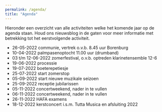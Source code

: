 ```yaml
---
permalink: /agenda/
title: "Agenda"
---
```

Hieronder een overzicht van alle activiteiten welke het komende jaar op de agenda staan. Houd ons nieuwsblog in de gaten voor meer informatie met betrekking tot het eerstvolgende activiteit.

* 26-05-2022 communie, vertrek o.v.b. 8.45 uur Borenburg​
* 10-04-2022 palmpasenoptocht 11.00 uur (drumband)​
* 03 t/m 12-06-2022 zomerfestival, o.v.b. optreden klarinetensemble 12-6​
* 19-06-2022 processie​
* 19-07-2022 boeterepetiesje 
* 25-07-2022 start zomerstop​
* 05-09-2022 start nieuwe muzikale seizoen​
* 25-09-2022 receptie jubilarissen​
* 05-11-2022 concertweekend, nader in te vullen​
* 06-11-2022 concertweekend, nader in te vullen
* 26-11-2022 HAFA examens​
* 18-12-2022 kerstconcert i.s.m. Tutta Musica en afsluiting 2022